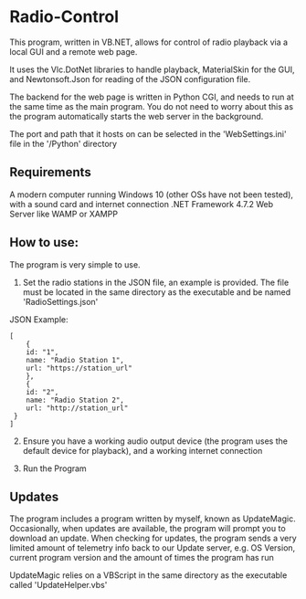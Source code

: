# Radio-Control

This program, written in VB.NET, allows for control of radio playback via a local GUI and a remote web page.

It uses the Vlc.DotNet libraries to handle playback, MaterialSkin for the GUI, and Newtonsoft.Json for reading of the JSON configuration file.

The backend for the web page is written in Python CGI, and needs to run at the same time as the main program. You do not need to worry about this as the program automatically starts the web server in the background.

The port and path that it hosts on can be selected in the 'WebSettings.ini' file in the '/Python' directory

## Requirements
A modern computer running Windows 10 (other OSs have not been tested), with a sound card and internet connection
.NET Framework 4.7.2
Web Server like WAMP or XAMPP


## How to use:

The program is very simple to use.

1. Set the radio stations in the JSON file, an example is provided. The file must be located in the same directory as the executable and be named 'RadioSettings.json'

JSON Example:
```
[
	{
	id: "1",
	name: "Radio Station 1",
	url: "https://station_url"
	},
	{
	id: "2",
	name: "Radio Station 2",
	url: "http://station_url"
 }
]
```

2. Ensure you have a working audio output device (the program uses the default device for playback), and a working internet connection

3. Run the Program

## Updates

The program includes a program written by myself, known as UpdateMagic. Occasionally, when updates are available, the program will prompt you to download an update. When checking for updates, the program sends a very limited amount of telemetry info back to our Update server, e.g. OS Version, current program version and the amount of times the program has run

UpdateMagic relies on a VBScript in the same directory as the executable called 'UpdateHelper.vbs'
